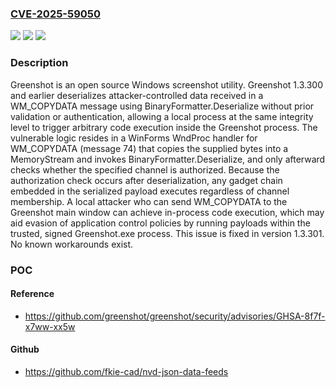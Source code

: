 ### [CVE-2025-59050](https://cve.mitre.org/cgi-bin/cvename.cgi?name=CVE-2025-59050)
![](https://img.shields.io/static/v1?label=Product&message=greenshot&color=blue)
![](https://img.shields.io/static/v1?label=Version&message=%3C%201.3.301%20&color=brightgreen)
![](https://img.shields.io/static/v1?label=Vulnerability&message=CWE-502%3A%20Deserialization%20of%20Untrusted%20Data&color=brightgreen)

### Description

Greenshot is an open source Windows screenshot utility. Greenshot 1.3.300 and earlier deserializes attacker-controlled data received in a WM_COPYDATA message using BinaryFormatter.Deserialize without prior validation or authentication, allowing a local process at the same integrity level to trigger arbitrary code execution inside the Greenshot process. The vulnerable logic resides in a WinForms WndProc handler for WM_COPYDATA (message 74) that copies the supplied bytes into a MemoryStream and invokes BinaryFormatter.Deserialize, and only afterward checks whether the specified channel is authorized. Because the authorization check occurs after deserialization, any gadget chain embedded in the serialized payload executes regardless of channel membership. A local attacker who can send WM_COPYDATA to the Greenshot main window can achieve in-process code execution, which may aid evasion of application control policies by running payloads within the trusted, signed Greenshot.exe process. This issue is fixed in version 1.3.301. No known workarounds exist.

### POC

#### Reference
- https://github.com/greenshot/greenshot/security/advisories/GHSA-8f7f-x7ww-xx5w

#### Github
- https://github.com/fkie-cad/nvd-json-data-feeds


